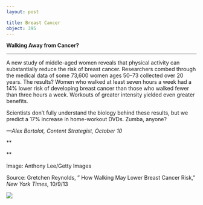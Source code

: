 ```yaml
---
layout: post

title: Breast Cancer
object: 395
---
```

**Walking Away from Cancer?**

****

A new study of middle-aged women reveals that physical activity can substantially reduce the risk of breast cancer. Researchers combed through the medical data of some 73,600 women ages 50–73 collected over 20 years. The results? Women who walked at least seven hours a week had a 14% lower risk of developing breast cancer than those who walked fewer than three hours a week. Workouts of greater intensity yielded even greater benefits. 

Scientists don’t fully understand the biology behind these results, but we predict a 17% increase in home-workout DVDs. Zumba, anyone?

*—Alex Bortolot, Content Strategist, October 10*

**

**

Image: Anthony Lee/Getty Images

Source: Gretchen Reynolds, ” How Walking May Lower Breast Cancer Risk,” *New York Times*, 10/9/13 

![]({{siteurl.base}}/images/13.10.10_Bortolot_BreastCancer-1.jpeg)

